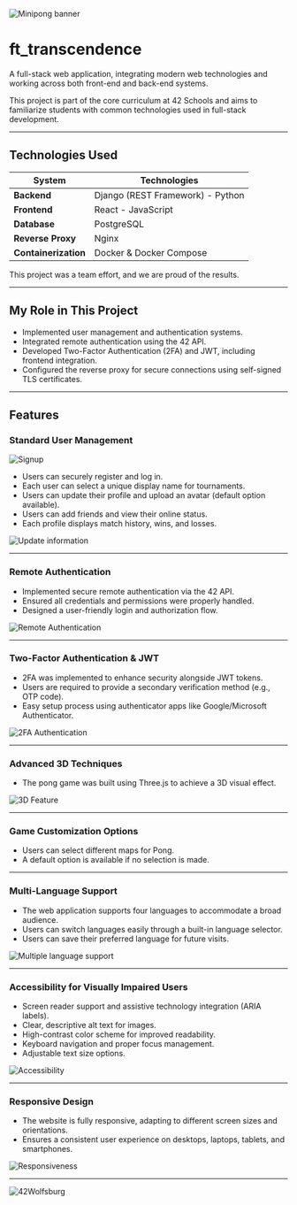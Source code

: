 ![Minipong banner](https://github.com/erwkuvi/ft_transcendence/blob/main/minipong_banner.png)

# ft_transcendence

A full-stack web application, integrating modern web technologies and working across both front-end and back-end systems.

This project is part of the core curriculum at 42 Schools and aims to familiarize students with common technologies used in full-stack development.

---

## Technologies Used

| System           | Technologies                   |
|-----------------|--------------------------------|
| **Backend**     | Django (REST Framework) - Python |
| **Frontend**    | React - JavaScript             |
| **Database**    | PostgreSQL                     |
| **Reverse Proxy** | Nginx                        |
| **Containerization** | Docker & Docker Compose |

This project was a team effort, and we are proud of the results.

---

## My Role in This Project

- Implemented user management and authentication systems.
- Integrated remote authentication using the 42 API.
- Developed Two-Factor Authentication (2FA) and JWT, including frontend integration.
- Configured the reverse proxy for secure connections using self-signed TLS certificates.

---

## Features

### Standard User Management

![Signup](https://github.com/erwkuvi/ft_transcendence/blob/main/assets/signup-login.gif)

- Users can securely register and log in.
- Each user can select a unique display name for tournaments.
- Users can update their profile and upload an avatar (default option available).
- Users can add friends and view their online status.
- Each profile displays match history, wins, and losses.

![Update information](https://github.com/erwkuvi/ft_transcendence/blob/main/assets/update-feat.gif)

---

### Remote Authentication

- Implemented secure remote authentication via the 42 API.
- Ensured all credentials and permissions were properly handled.
- Designed a user-friendly login and authorization flow.

![Remote Authentication](https://github.com/erwkuvi/ft_transcendence/blob/main/assets/remote-auth.gif)

---

### Two-Factor Authentication & JWT

- 2FA was implemented to enhance security alongside JWT tokens.
- Users are required to provide a secondary verification method (e.g., OTP code).
- Easy setup process using authenticator apps like Google/Microsoft Authenticator.

![2FA Authentication](https://github.com/erwkuvi/ft_transcendence/blob/main/assets/otp-feat.gif)

---

### Advanced 3D Techniques

- The pong game was built using Three.js to achieve a 3D visual effect.

![3D Feature](https://github.com/erwkuvi/ft_transcendence/blob/main/assets/3d-techniques.gif)

---

### Game Customization Options

- Users can select different maps for Pong.
- A default option is available if no selection is made.

---

### Multi-Language Support

- The web application supports four languages to accommodate a broad audience.
- Users can switch languages easily through a built-in language selector.
- Users can save their preferred language for future visits.

![Multiple language support](https://github.com/erwkuvi/ft_transcendence/blob/main/assets/language.gif)

---

### Accessibility for Visually Impaired Users

- Screen reader support and assistive technology integration (ARIA labels).
- Clear, descriptive alt text for images.
- High-contrast color scheme for improved readability.
- Keyboard navigation and proper focus management.
- Adjustable text size options.

![Accessibility](https://github.com/erwkuvi/ft_transcendence/blob/main/assets/accessibility.gif)

---

### Responsive Design

- The website is fully responsive, adapting to different screen sizes and orientations.
- Ensures a consistent user experience on desktops, laptops, tablets, and smartphones.

![Responsiveness](https://github.com/erwkuvi/ft_transcendence/blob/main/assets/responsiveness.gif)

---

![42Wolfsburg](https://42wolfsburg.de/wp-content/uploads/2023/07/Warstwa_1-1.svg)

